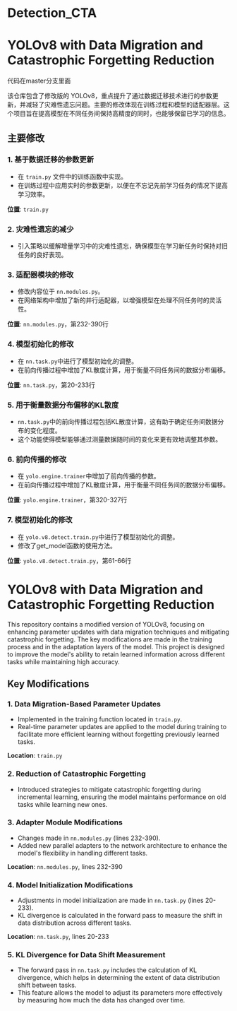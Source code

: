 # Detection_CTA
# YOLOv8 with Data Migration and Catastrophic Forgetting Reduction

代码在master分支里面



该仓库包含了修改版的 YOLOv8，重点提升了通过数据迁移技术进行的参数更新，并减轻了灾难性遗忘问题。主要的修改体现在训练过程和模型的适配器层。这个项目旨在提高模型在不同任务间保持高精度的同时，也能够保留已学习的信息。

## 主要修改

### 1. **基于数据迁移的参数更新**
   - 在 `train.py` 文件中的训练函数中实现。
   - 在训练过程中应用实时的参数更新，以便在不忘记先前学习任务的情况下提高学习效率。

   **位置**: `train.py`

### 2. **灾难性遗忘的减少**
   - 引入策略以缓解增量学习中的灾难性遗忘，确保模型在学习新任务时保持对旧任务的良好表现。

### 3. **适配器模块的修改**
   - 修改内容位于 `nn.modules.py`。
   - 在网络架构中增加了新的并行适配器，以增强模型在处理不同任务时的灵活性。

   **位置**: `nn.modules.py`，第232-390行

### 4. **模型初始化的修改**
   - 在 `nn.task.py`中进行了模型初始化的调整。
   - 在前向传播过程中增加了KL散度计算，用于衡量不同任务间的数据分布偏移。

   **位置**: `nn.task.py`，第20-233行

### 5. **用于衡量数据分布偏移的KL散度**
   - `nn.task.py`中的前向传播过程包括KL散度计算，这有助于确定任务间数据分布的变化程度。
   - 这个功能使得模型能够通过测量数据随时间的变化来更有效地调整其参数。

### 6. **前向传播的修改**
   - 在 `yolo.engine.trainer`中增加了前向传播的参数。
   - 在前向传播过程中增加了KL散度计算，用于衡量不同任务间的数据分布偏移。

   **位置**: `yolo.engine.trainer`，第320-327行
### 7. **模型初始化的修改**
   - 在 `yolo.v8.detect.train.py`中进行了模型初始化的调整。
   - 修改了get_model函数的使用方法。

   **位置**: `yolo.v8.detect.train.py`，第61-66行


# YOLOv8 with Data Migration and Catastrophic Forgetting Reduction


This repository contains a modified version of YOLOv8, focusing on enhancing parameter updates with data migration techniques and mitigating catastrophic forgetting. The key modifications are made in the training process and in the adaptation layers of the model. This project is designed to improve the model's ability to retain learned information across different tasks while maintaining high accuracy.

## Key Modifications

### 1. **Data Migration-Based Parameter Updates**
   - Implemented in the training function located in `train.py`.
   - Real-time parameter updates are applied to the model during training to facilitate more efficient learning without forgetting previously learned tasks.
   
   **Location**: `train.py`

### 2. **Reduction of Catastrophic Forgetting**
   - Introduced strategies to mitigate catastrophic forgetting during incremental learning, ensuring the model maintains performance on old tasks while learning new ones.

### 3. **Adapter Module Modifications**
   - Changes made in `nn.modules.py` (lines 232-390).
   - Added new parallel adapters to the network architecture to enhance the model's flexibility in handling different tasks.
   
   **Location**: `nn.modules.py`, lines 232-390

### 4. **Model Initialization Modifications**
   - Adjustments in model initialization are made in `nn.task.py` (lines 20-233).
   - KL divergence is calculated in the forward pass to measure the shift in data distribution across different tasks.

   **Location**: `nn.task.py`, lines 20-233

### 5. **KL Divergence for Data Shift Measurement**
   - The forward pass in `nn.task.py` includes the calculation of KL divergence, which helps in determining the extent of data distribution shift between tasks.
   - This feature allows the model to adjust its parameters more effectively by measuring how much the data has changed over time.
